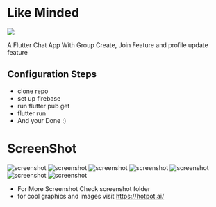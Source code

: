 # Like Minded 
<img src="https://www.codemate.com/wp-content/uploads/2016/02/flutter-logo-round.png" style="height:150px width150px">

A Flutter Chat App With Group Create, Join  Feature and profile update feature

## Configuration Steps
- clone repo 
- set up firebase
-  run flutter pub get
-  flutter run 
- And your Done :)
# ScreenShot
![screenshot](screenshot/lOUHVVx6pUEs_1024_500.png)
![screenshot](screenshot/y5y5FT0Nlpj2_1440_2880.png)
![screenshot](screenshot/7NDVpWSnJDlo_1440_2880.png)
![screenshot](screenshot/LPGmi8CqYT9H_1440_2880.png)
![screenshot](screenshot/KWmr1eMnVn76_1440_2880.png)
![screenshot](screenshot/hwdktobfXJcJ_1440_2880.png)
![screenshot](screenshot/p8giyPxI9jF1_1440_2880.png)
- For More Screenshot Check screenshot folder
- for cool graphics and images visit https://hotpot.ai/
